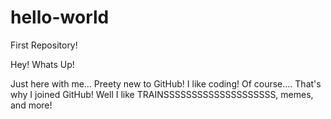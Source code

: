 # hello-world
First Repository!

Hey! Whats Up!

Just here with me... Preety new to GitHub! I like coding! Of course.... That's why I  joined GitHub!
Well I like TRAINSSSSSSSSSSSSSSSSSSSS, memes, and more!
